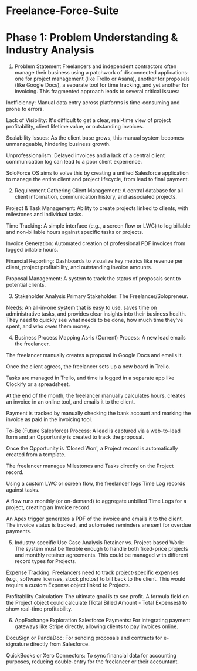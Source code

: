 # Freelance-Force-Suite

# Phase 1: Problem Understanding & Industry Analysis

1. Problem Statement
Freelancers and independent contractors often manage their business using a patchwork of disconnected applications: one for project management (like Trello or Asana), another for proposals (like Google Docs), a separate tool for time tracking, and yet another for invoicing. This fragmented approach leads to several critical issues:

Inefficiency: Manual data entry across platforms is time-consuming and prone to errors.

Lack of Visibility: It's difficult to get a clear, real-time view of project profitability, client lifetime value, or outstanding invoices.

Scalability Issues: As the client base grows, this manual system becomes unmanageable, hindering business growth.

Unprofessionalism: Delayed invoices and a lack of a central client communication log can lead to a poor client experience.

SoloForce OS aims to solve this by creating a unified Salesforce application to manage the entire client and project lifecycle, from lead to final payment.

2. Requirement Gathering
Client Management: A central database for all client information, communication history, and associated projects.

Project & Task Management: Ability to create projects linked to clients, with milestones and individual tasks.

Time Tracking: A simple interface (e.g., a screen flow or LWC) to log billable and non-billable hours against specific tasks or projects.

Invoice Generation: Automated creation of professional PDF invoices from logged billable hours.

Financial Reporting: Dashboards to visualize key metrics like revenue per client, project profitability, and outstanding invoice amounts.

Proposal Management: A system to track the status of proposals sent to potential clients.

3. Stakeholder Analysis
Primary Stakeholder: The Freelancer/Solopreneur.

Needs: An all-in-one system that is easy to use, saves time on administrative tasks, and provides clear insights into their business health. They need to quickly see what needs to be done, how much time they've spent, and who owes them money.

4. Business Process Mapping
As-Is (Current) Process:
A new lead emails the freelancer.

The freelancer manually creates a proposal in Google Docs and emails it.

Once the client agrees, the freelancer sets up a new board in Trello.

Tasks are managed in Trello, and time is logged in a separate app like Clockify or a spreadsheet.

At the end of the month, the freelancer manually calculates hours, creates an invoice in an online tool, and emails it to the client.

Payment is tracked by manually checking the bank account and marking the invoice as paid in the invoicing tool.

To-Be (Future Salesforce) Process:
A lead is captured via a web-to-lead form and an Opportunity is created to track the proposal.

Once the Opportunity is 'Closed Won', a Project record is automatically created from a template.

The freelancer manages Milestones and Tasks directly on the Project record.

Using a custom LWC or screen flow, the freelancer logs Time Log records against tasks.

A flow runs monthly (or on-demand) to aggregate unbilled Time Logs for a project, creating an Invoice record.

An Apex trigger generates a PDF of the invoice and emails it to the client. The invoice status is tracked, and automated reminders are sent for overdue payments.

5. Industry-specific Use Case Analysis
Retainer vs. Project-based Work: The system must be flexible enough to handle both fixed-price projects and monthly retainer agreements. This could be managed with different record types for Projects.

Expense Tracking: Freelancers need to track project-specific expenses (e.g., software licenses, stock photos) to bill back to the client. This would require a custom Expense object linked to Projects.

Profitability Calculation: The ultimate goal is to see profit. A formula field on the Project object could calculate (Total Billed Amount - Total Expenses) to show real-time profitability.

6. AppExchange Exploration
Salesforce Payments: For integrating payment gateways like Stripe directly, allowing clients to pay invoices online.

DocuSign or PandaDoc: For sending proposals and contracts for e-signature directly from Salesforce.

QuickBooks or Xero Connectors: To sync financial data for accounting purposes, reducing double-entry for the freelancer or their accountant.
